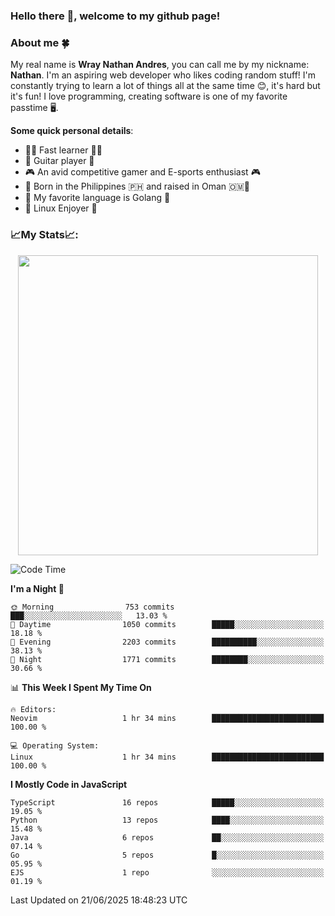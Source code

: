 ### **Hello there 👋, welcome to my github page!**

### **About me 🍀**

My real name is **Wray Nathan Andres**, you can call me by my nickname: **Nathan**. I'm an aspiring web developer who likes coding random stuff! I'm constantly trying to learn a lot of things all at the same time 😊, it's hard but it's fun! I love programming, creating software is one of my favorite passtime 🖥️.

<!-- <img src="https://pbs.twimg.com/media/FYEVH6GaAAE064l?format=jpg&name=medium" width="425" height="215" align="right" /> -->

**Some quick personal details**:

- 🚗💨 Fast learner 🚗💨
- 🎸 Guitar player 🎸
- 🎮 An avid competitive gamer and E-sports enthusiast 🎮
- 🐤 Born in the Philippines 🇵🇭 and raised in Oman 🇴🇲🐤
- 🦦 My favorite language is Golang 🦦
- 🐧 Linux Enjoyer 🐧

### **📈My Stats📈:**

<div style="display: flex; justify-content: center;">
    <img src="https://github-readme-stats.vercel.app/api?username=Ethea2&show_icons=true&count_private=true&theme=midnight-purple&hide_border=true" width="480"/>
    <!-- <img src="https://streak-stats.demolab.com?user=Ethea2&theme=midnight-purple&hide_border=true"/> -->
</div>

<!-- ### **⏲️This week I spent my time on⏲️:** -->
<!---->
<!-- ![Ethea's Waka Stats](https://github-readme-stats.vercel.app/api/wakatime?username=Ethea2&theme=midnight-purple&count_private=true&layout=compact) -->

<!--START_SECTION:waka-->
![Code Time](http://img.shields.io/badge/Code%20Time-722%20hrs%2058%20mins-blue)

**I'm a Night 🦉** 

```text
🌞 Morning                753 commits         ███░░░░░░░░░░░░░░░░░░░░░░   13.03 % 
🌆 Daytime                1050 commits        █████░░░░░░░░░░░░░░░░░░░░   18.18 % 
🌃 Evening                2203 commits        ██████████░░░░░░░░░░░░░░░   38.13 % 
🌙 Night                  1771 commits        ████████░░░░░░░░░░░░░░░░░   30.66 % 
```


📊 **This Week I Spent My Time On** 

```text
🔥 Editors: 
Neovim                   1 hr 34 mins        █████████████████████████   100.00 % 

💻 Operating System: 
Linux                    1 hr 34 mins        █████████████████████████   100.00 % 
```

**I Mostly Code in JavaScript** 

```text
TypeScript               16 repos            █████░░░░░░░░░░░░░░░░░░░░   19.05 % 
Python                   13 repos            ████░░░░░░░░░░░░░░░░░░░░░   15.48 % 
Java                     6 repos             ██░░░░░░░░░░░░░░░░░░░░░░░   07.14 % 
Go                       5 repos             █░░░░░░░░░░░░░░░░░░░░░░░░   05.95 % 
EJS                      1 repo              ░░░░░░░░░░░░░░░░░░░░░░░░░   01.19 % 
```




 Last Updated on 21/06/2025 18:48:23 UTC
<!--END_SECTION:waka-->
